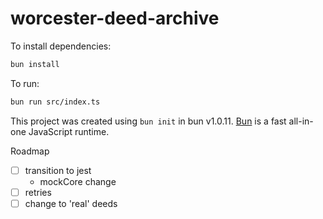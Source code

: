 # worcester-deed-archive

To install dependencies:

```bash
bun install
```

To run:

```bash
bun run src/index.ts
```

This project was created using `bun init` in bun v1.0.11. [Bun](https://bun.sh) is a fast all-in-one JavaScript runtime.

Roadmap

- [ ] transition to jest
  - mockCore change
- [ ] retries
- [ ] change to 'real' deeds
